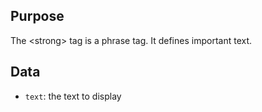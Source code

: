 ## Purpose

The &lt;strong&gt; tag is a phrase tag. It defines important text.

## Data

* `text`: the text to display

